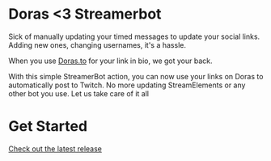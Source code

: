 # Doras <3 Streamerbot

Sick of manually updating your timed messages to update your social links. Adding new ones, changing usernames, it's a hassle.

When you use [Doras.to](https://doras.to) for your link in bio, we got your back.

With this simple StreamerBot action, you can now use your links on Doras to automatically post to Twitch. No more updating StreamElements or any other bot you use. Let us take care of it all

# Get Started
[Check out the latest release](https://github.com/dorasto/streamerbot/releases)

